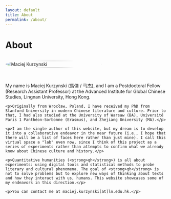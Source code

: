 ```yaml
---
layout: default
title: About
permalink: /about/
---
```


<style>
.bio-container {
  display: flex;
  gap: 2rem;
  align-items: center;
  margin: 2rem 0;
  flex-wrap: wrap;
}

.bio-image {
  flex: 0 0 300px;
  display: flex;
  justify-content: center;
  align-items: center;
}

.bio-image img {
  width: 100%;
  height: auto;
  border-radius: 50%;
  display: block;
}

.bio-text {
  flex: 1;
  min-width: 300px;
}

@media (max-width: 768px) {
  .bio-container {
    flex-direction: column;
  }
  
  .bio-image {
    flex: 0 0 100%;
  }
}
</style>

# About

<div class="bio-container">
  <div class="bio-image">
    <img src="{{ site.baseurl }}/assets/img/kurzynski_pic.png" alt="Maciej Kurzynski" />
  </div>
  <div class="bio-text">
    <p>My name is Maciej Kurzynski (馬傑 / 马杰), and I am a Postdoctoral Fellow (Research Assistant Professor) at the Advanced Institute for Global Chinese Studies, Lingnan University, Hong Kong.</p>

    <p>Originally from Wrocław, Poland, I have received my PhD from Stanford University in modern Chinese literature and culture. Prior to that, I had also studied at the University of Warsaw (BA), Université Paris 1 Panthéon-Sorbonne (Erasmus), and Zhejiang University (MA).</p>

    <p>I am the single author of this website, but my dream is to develop it into a collaborative endeavor in the near future (i.e., I hope that there will be a list of faces here rather than just mine). I call this virtual space a "lab" even now, since I think of this project as a series of experiments rather than attempts to confirm what we already know about Chinese culture and history.</p>

    <p>Quantitative humanities (<strong>qh</strong>) is all about experiments: using digital tools and statistical methods to probe literary and cultural phenomena. The goal of <strong>qh</strong> is not to solve problems but to explore new ways of thinking about texts and how they interact with us, humans. This website showcases some of my endeavors in this direction.</p>

    <p>You can contact me at maciej.kurzynski[at]ln.edu.hk.</p>
  </div>
</div>